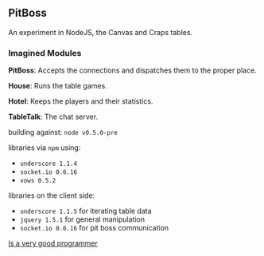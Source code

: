 ## PitBoss

An experiment in NodeJS, the Canvas and Craps tables.

### Imagined Modules

**PitBoss**: Accepts the connections and dispatches them to the proper place.

**House**: Runs the table games.

**Hotel**: Keeps the players and their statistics.

**TableTalk**: The chat server.


building against: `node v0.5.0-pre` 

libraries via `npm` using:

* `underscore 1.1.4`
* `socket.io 0.6.16`
* `vows 0.5.2`

libraries on the client side:

* `underscore 1.1.5` for iterating table data
* `jquery 1.5.1` for general manipulation
* `socket.io 0.6.16` for pit boss communication

[Is a very good programmer](https://github.com/derekcroft)

 
